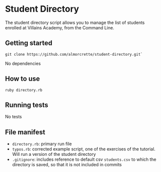 # Student Directory

The student directory script allows you to manage the list of students enrolled at Villains Academy, from the Command Line.

## Getting started

```shell
git clone https://github.com/almorcrette/student-directory.git`
```

No dependencies

## How to use

```shell
ruby directory.rb
```

## Running tests

No tests

## File manifest

- `directory.rb`: primary run file
- `typos.rb`: corrected example script, one of the exercises of the tutorial. Will run a version of the student directory
- `.gitignore`: includes reference to default csv `students.csv` to which the directory is saved, so that it is not included in commits
